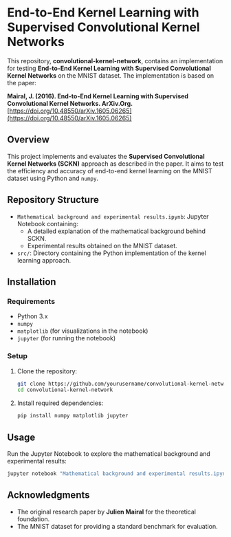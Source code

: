 # End-to-End Kernel Learning with Supervised Convolutional Kernel Networks

This repository, **convolutional-kernel-network**, contains an implementation for testing **End-to-End Kernel Learning with Supervised Convolutional Kernel Networks** on the MNIST dataset. The implementation is based on the paper:

**Mairal, J. (2016). End-to-End Kernel Learning with Supervised Convolutional Kernel Networks. ArXiv.Org.**  
[https://doi.org/10.48550/arXiv.1605.06265](https://doi.org/10.48550/arXiv.1605.06265)

## Overview

This project implements and evaluates the **Supervised Convolutional Kernel Networks (SCKN)** approach as described in the paper. It aims to test the efficiency and accuracy of end-to-end kernel learning on the MNIST dataset using Python and `numpy`.

## Repository Structure

- `Mathematical background and experimental results.ipynb`: Jupyter Notebook containing:
  - A detailed explanation of the mathematical background behind SCKN.
  - Experimental results obtained on the MNIST dataset.
- `src/`: Directory containing the Python implementation of the kernel learning approach.

## Installation

### Requirements
- Python 3.x
- `numpy`
- `matplotlib` (for visualizations in the notebook)
- `jupyter` (for running the notebook)

### Setup
1. Clone the repository:
   ```sh
   git clone https://github.com/yourusername/convolutional-kernel-network.git
   cd convolutional-kernel-network
   ```
2. Install required dependencies:
   ```sh
   pip install numpy matplotlib jupyter
   ```

## Usage

Run the Jupyter Notebook to explore the mathematical background and experimental results:
   ```sh
   jupyter notebook "Mathematical background and experimental results.ipynb"
   ```

## Acknowledgments

- The original research paper by **Julien Mairal** for the theoretical foundation.
- The MNIST dataset for providing a standard benchmark for evaluation.
